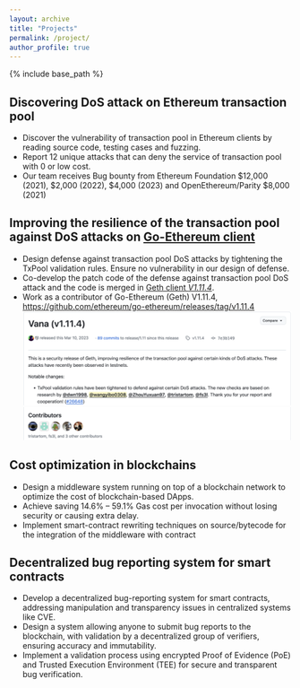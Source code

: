 ```yaml
---
layout: archive
title: "Projects"
permalink: /project/
author_profile: true
---
```


{% include base_path %}


Discovering DoS attack on Ethereum transaction pool
---- 
- Discover the vulnerability of transaction pool in Ethereum clients by reading source code, testing cases and fuzzing.
- Report 12 unique attacks that can deny the service of transaction pool with 0 or low cost.
- Our team receives Bug bounty from Ethereum Foundation $12,000 (2021), $2,000 (2022), $4,000 (2023) and OpenEthereum/Parity $8,000 (2021)

Improving the resilience of the transaction pool against DoS attacks on [Go-Ethereum client](https://github.com/ethereum/go-ethereum)
---- 

- Design defense against transaction pool DoS attacks by tightening the TxPool validation rules. Ensure no vulnerability in our design of defense.
- Co-develop the patch code of the defense against transaction pool DoS attack and the code is merged in [Geth client *V1.11.4*](https://github.com/ethereum/go-ethereum/releases/tag/v1.11.4).
- Work as a contributor of Go-Ethereum (Geth) V1.11.4,
https://github.com/ethereum/go-ethereum/releases/tag/v1.11.4  
![](../images/contributor1.png)
![](../images/contributor2.png)

Cost optimization in blockchains
---- 

- Design a middleware system running on top of a blockchain network to optimize the cost of blockchain-based DApps.
- Achieve saving 14.6% – 59.1% Gas cost per invocation without losing security or causing extra delay.
- Implement smart-contract rewriting techniques on source/bytecode for the integration of the middleware with contract

Decentralized bug reporting system for smart contracts
---- 
- Develop a decentralized bug-reporting system for smart contracts, addressing manipulation and transparency issues in centralized systems like CVE.
- Design a system allowing anyone to submit bug reports to the blockchain, with validation by a decentralized group of verifiers, ensuring accuracy and immutability.
- Implement a validation process using encrypted Proof of Evidence (PoE) and Trusted Execution Environment (TEE) for secure and transparent bug verification.
